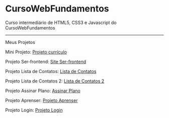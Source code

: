 # CursoWebFundamentos
 Curso intermediário de HTML5, CSS3 e Javascript do CursoWebFundamentos

---
Meus Projetos

Mini Projeto: [Projeto currículo](https://lucass-ferreira.github.io/html-css_2/desafios/d002/curriculo2.0.html)

Projeto Ser-frontend: [Site Ser-frontend](https://lucass-ferreira.github.io/html-css_2/desafios/d003/index.html)

Projeto Lista de Contatos: [Lista de Contatos](https://lucass-ferreira.github.io/html-css_2/desafios/d004/index.html)

Projeto Lista de Contatos 2: [Lista de Contatos 2](https://lucass-ferreira.github.io/html-css_2/desafios/d005/index.html)

Projeto Assinar Plano: [Assinar Plano](https://lucass-ferreira.github.io/html-css_2/desafios/d006/index.html)

Projeto Aprenser: [Projeto Aprenser](https://lucass-ferreira.github.io/html-css_2/desafios/d009/index.html)

Projeto Login: [Projeto Login](https://lucass-ferreira.github.io/html-css_2/desafios/d011/login.html)

